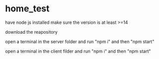# home_test
have node js installed make sure the version is at least >=14 

download the reapository

open a terminal in the server folder and run "npm i" and then "npm start"

open a terminal in the client filder and run "npm i" and then "npm start"
